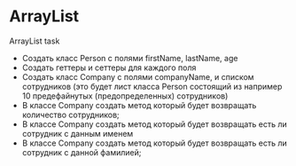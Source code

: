 # ArrayList
ArrayList task
 - Создать класс Person с полями firstName, lastName, age
 - Создать геттеры и сеттеры для каждого поля
 - Создать класс Company с полями companyName, и списком сотрудников (это будет лист класса Person состоящий из например 10 предефайнутых (предопределенных) сотрудников)
 - В классе Company создать метод который будет возвращать количество сотрудников;
 - В классе Company создать метод который будет возвращать есть ли сотрудник с данным именем
 - В классе Company создать метод который будет возвращать есть ли сотрудник с данной фамилией;
